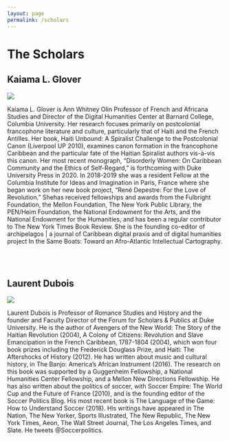 ```yaml
---
layout: page
permalink: /scholars
---
```

<h1> The Scholars</h1>

<div id="columns-2">
<h2>Kaiama L. Glover </h2>
<img src="/hadriana/img/Paris.jpg"/>
<p>Kaiama L. Glover is Ann Whitney Olin Professor of French and Africana Studies and Director of the Digital Humanities Center at Barnard College, Columbia University. Her research focuses primarily on postcolonial francophone literature and culture, particularly that of Haiti and the French Antilles. Her book, Haiti Unbound: A Spiralist Challenge to the Postcolonial Canon (Liverpool UP 2010), examines canon formation in the francophone Caribbean and the particular fate of the Haitian Spiralist authors vis-à-vis this canon. Her most recent monograph, “Disorderly Women: On Caribbean Community and the Ethics of Self-Regard,” is forthcoming with Duke University Press in 2020. In 2018-2019 she was a resident Fellow at the Columbia Institute for Ideas and Imagination in Paris, France where she began work on her new book project, “René Depestre: For the Love of Revolution.” Shehas received fellowships and awards from the Fulbright Foundation, the Mellon Foundation, The New York Public Library, the PEN/Heim Foundation, the National Endowment for the Arts, and the National Endowment for the Humanities, and has been a regular contributor to The New York Times Book Review. She is the founding co-editor of archipelagos | a journal of Caribbean digital praxis and of digital humanities project In the Same Boats: Toward an Afro-Atlantic Intellectual Cartography.</p></div>
<br>
<br>
<div id="columns-2">
<h2>Laurent Dubois </h2>
<img src="/hadriana/img/laurent.jpg"/>
<p>Laurent Dubois is Professor of Romance Studies and History and the founder and Faculty Director of the Forum for Scholars & Publics at Duke University. He is the author of Avengers of the New World: The Story of the Haitian Revolution (2004), A Colony of Citizens: Revolution and Slave Emancipation in the French Caribbean, 1787-1804 (2004), which won four book prizes including the Frederick Douglass Prize, and Haiti: The Aftershocks of History (2012). He has written about music and cultural history, in The Banjo: America’s African Instrument (2016). The research on this book was supported by a Guggenheim Fellowship, a National Humanities Center Fellowship, and a Mellon New Directions Fellowship. He has also written about the politics of soccer, with Soccer Empire: The World Cup and the Future of France (2010), and is the founding editor of the Soccer Politics Blog. His most recent book is The Language of the Game: How to Understand Soccer (2018). His writings have appeared in The Nation, The New Yorker, Sports Illustrated, The New Republic, The New York Times, Aeon, The Wall Street Journal, The Los Angeles Times, and Slate. He tweets @Soccerpolitics.
</p></div>